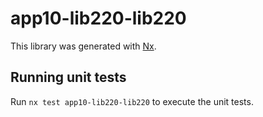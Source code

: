 # app10-lib220-lib220

This library was generated with [Nx](https://nx.dev).

## Running unit tests

Run `nx test app10-lib220-lib220` to execute the unit tests.
